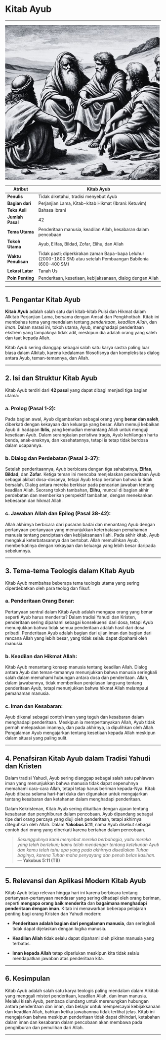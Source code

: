 # Kitab Ayub

---

![Gambar ilustrasi Ayub berbicara dengan sahabat-sahabatnya.)](data/img/alkitab_kitab_ayub.jpg)

| **Atribut** | Kitab Ayub |
|---|---|
| **Penulis** | Tidak diketahui, tradisi menyebut Ayub |
| **Bagian dari** | Perjanjian Lama, Kitab-kitab Hikmat (Ibrani: Ketuvim) |
| **Teks Asli** | Bahasa Ibrani |
| **Jumlah Pasal** | 42 |
| **Tema Utama** | Penderitaan manusia, keadilan Allah, kesabaran dalam pencobaan |
| **Tokoh Utama** | Ayub, Elifas, Bildad, Zofar, Elihu, dan Allah |
| **Waktu Penulisan** | Tidak pasti; diperkirakan zaman Bapa-bapa Leluhur (2000-1800 SM) atau setelah Pembuangan Babilonia (600-400 SM) |
| **Lokasi Latar** | Tanah Us |
| **Poin Penting** | Penderitaan, kesetiaan, kebijaksanaan, dialog dengan Allah |

---

## 1. Pengantar Kitab Ayub

**Kitab Ayub** adalah salah satu dari kitab-kitab Puisi dan Hikmat dalam Alkitab Perjanjian Lama, bersama dengan Amsal dan Pengkhotbah. Kitab ini membahas tema yang mendalam tentang *penderitaan*, *keadilan Allah*, dan *iman*. Dalam narasi ini, tokoh utama, Ayub, menghadapi penderitaan ekstrem yang tampaknya tidak adil, meskipun dia adalah orang yang saleh dan taat kepada Allah.

Kitab Ayub sering dianggap sebagai salah satu karya sastra paling luar biasa dalam Alkitab, karena kedalaman filosofisnya dan kompleksitas dialog antara Ayub, teman-temannya, dan Allah.

---

## 2. Isi dan Struktur Kitab Ayub

Kitab Ayub terdiri dari **42 pasal** yang dapat dibagi menjadi tiga bagian utama:

### a. Prolog (Pasal 1-2):

Pada bagian awal, Ayub digambarkan sebagai orang yang **benar dan saleh**, diberkati dengan kekayaan dan keluarga yang besar. Allah memuji kebaikan Ayub di hadapan **Iblis**, yang kemudian menantang Allah untuk menguji kesetiaan Ayub. Dalam serangkaian peristiwa tragis, Ayub kehilangan harta benda, anak-anaknya, dan kesehatannya, tetapi ia tetap tidak berdosa dalam ucapannya.

### b. Dialog dan Perdebatan (Pasal 3-37):

Setelah penderitaannya, Ayub berbicara dengan tiga sahabatnya, **Elifas**, **Bildad**, dan **Zofar**. Ketiga teman ini mencoba menjelaskan penderitaan Ayub sebagai akibat dosa-dosanya, tetapi Ayub tetap bertahan bahwa ia tidak bersalah. Dialog antara mereka berkisar pada pencarian jawaban tentang keadilan Allah. Seorang tokoh tambahan, **Elihu**, muncul di bagian akhir perdebatan dan memberikan perspektif tambahan, dengan menekankan kebesaran dan hikmat Allah.

### c. Jawaban Allah dan Epilog (Pasal 38-42):

Allah akhirnya berbicara dari pusaran badai dan menantang Ayub dengan pertanyaan-pertanyaan yang menunjukkan keterbatasan pemahaman manusia tentang penciptaan dan kebijaksanaan Ilahi. Pada akhir kitab, Ayub mengakui keterbatasannya dan bertobat. Allah memulihkan Ayub, memberkatinya dengan kekayaan dan keluarga yang lebih besar daripada sebelumnya.

---

## 3. Tema-tema Teologis dalam Kitab Ayub

Kitab Ayub membahas beberapa tema teologis utama yang sering diperdebatkan oleh para teolog dan filsuf:

### a. Penderitaan Orang Benar:

Pertanyaan sentral dalam Kitab Ayub adalah mengapa orang yang benar seperti Ayub harus menderita? Dalam tradisi Yahudi dan Kristen, penderitaan sering dipahami sebagai konsekuensi dari dosa, tetapi Ayub menunjukkan bahwa tidak semua penderitaan adalah hasil dari dosa pribadi. Penderitaan Ayub adalah bagian dari ujian iman dan bagian dari rencana Allah yang lebih besar, yang tidak selalu dapat dipahami oleh manusia.

### b. Keadilan dan Hikmat Allah:

Kitab Ayub menantang konsep manusia tentang keadilan Allah. Dialog antara Ayub dan teman-temannya menunjukkan bahwa manusia seringkali salah dalam memahami hubungan antara dosa dan penderitaan. Allah, dalam jawabannya, tidak memberikan penjelasan langsung tentang penderitaan Ayub, tetapi menunjukkan bahwa hikmat Allah melampaui pemahaman manusia.

### c. Iman dan Kesabaran:

Ayub dikenal sebagai contoh iman yang teguh dan kesabaran dalam menghadapi penderitaan. Meskipun ia mempertanyakan Allah, Ayub tidak pernah melepaskan imannya, dan pada akhirnya, ia dipulihkan oleh Allah. Pengalaman Ayub mengajarkan tentang kesetiaan kepada Allah meskipun dalam situasi yang paling sulit.

---

## 4. Penafsiran Kitab Ayub dalam Tradisi Yahudi dan Kristen

Dalam tradisi Yahudi, Ayub sering dianggap sebagai salah satu pahlawan iman yang menunjukkan bahwa manusia tidak dapat sepenuhnya memahami cara-cara Allah, tetapi tetap harus beriman kepada-Nya. Kitab Ayub dibaca selama hari-hari duka dan digunakan untuk mengajarkan tentang kesabaran dan ketahanan dalam menghadapi penderitaan.

Dalam Kekristenan, Kitab Ayub sering dikaitkan dengan ajaran tentang kesabaran dan penghiburan dalam pencobaan. Ayub dipandang sebagai tipe dari orang percaya yang diuji oleh penderitaan, tetapi akhirnya diteguhkan oleh Allah. Dalam **Yakobus 5:11**, nama Ayub disebut sebagai contoh dari orang yang diberkati karena bertahan dalam pencobaan.

> *Sesungguhnya kami menyebut mereka berbahagia, yaitu mereka yang telah bertekun; kamu telah mendengar tentang ketekunan Ayub dan kamu telah tahu apa yang pada akhirnya disediakan Tuhan baginya, karena Tuhan maha penyayang dan penuh belas kasihan.*
> — **Yakobus 5:11 (TB)**

---

## 5. Relevansi dan Aplikasi Modern Kitab Ayub

Kitab Ayub tetap relevan hingga hari ini karena berbicara tentang pertanyaan-pertanyaan mendasar yang sering dihadapi oleh orang beriman, seperti **mengapa orang baik menderita** dan **bagaimana menghadapi penderitaan dengan iman**. Kitab ini menawarkan beberapa pelajaran penting bagi orang Kristen dan Yahudi modern:

- **Penderitaan adalah bagian dari pengalaman manusia**, dan seringkali tidak dapat dijelaskan dengan logika manusia.

- **Keadilan Allah** tidak selalu dapat dipahami oleh pikiran manusia yang terbatas.

- **Iman kepada Allah** tetap diperlukan meskipun kita tidak selalu mendapatkan jawaban atas penderitaan kita.

---

## 6. Kesimpulan

Kitab Ayub adalah salah satu karya teologis paling mendalam dalam Alkitab yang menggali misteri penderitaan, keadilan Allah, dan iman manusia. Melalui kisah Ayub, pembaca diundang untuk merenungkan hubungan antara penderitaan dan iman, dan belajar untuk mempercayai kebijaksanaan dan keadilan Allah, bahkan ketika jawabannya tidak terlihat jelas. Kitab ini mengajarkan bahwa meskipun penderitaan tidak dapat dihindari, ketabahan dalam iman dan kesabaran dalam pencobaan akan membawa pada penghiburan dan pemulihan dari Allah.

---
